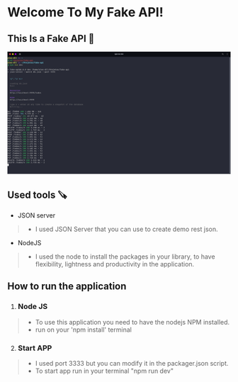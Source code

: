 # Welcome To My Fake API!

## This Is a Fake API 📜
![Fake API](https://github.com/Alex-dll/Fake-api/blob/master/assets/api.png?raw=true)


## Used tools 🪚
-  JSON server
> - I used JSON Server that you can use to create demo rest json.
-  NodeJS
> - I used the node to install the packages in your library, to have flexibility, lightness and productivity in the application.

## How to run the application
1.  ### Node JS
> - To use this application you need to have the nodejs NPM installed. 
 > - run on your 'npm install' terminal
 > 
2. ### Start APP
> - I used port 3333 but you can modify it in the packager.json script.
> - To start app run in your terminal "npm run dev" 



